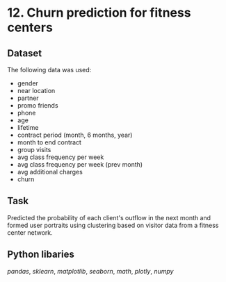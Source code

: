 # 12. Churn prediction for fitness centers


## Dataset

The following data was used:

* gender 
* near location
* partner
* promo friends
* phone
* age
* lifetime
* contract period (month, 6 months, year)
* month to end contract
* group visits
* avg class frequency per week
* avg class frequency per week (prev month)
* avg additional charges
* churn

## Task

Predicted the probability of each client's outflow in the next month and formed user portraits using clustering based on visitor data from a fitness center network.

## Python libaries
*pandas*, *sklearn*, *matplotlib*, *seaborn*, *math*, *plotly*, *numpy*
